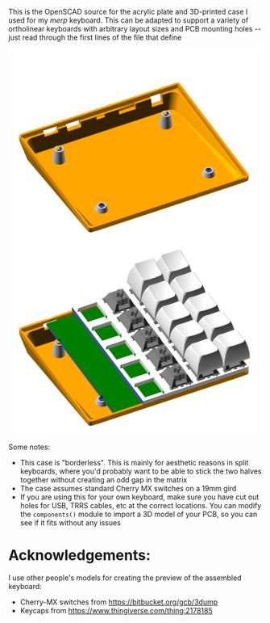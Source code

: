 This is the OpenSCAD source for the acrylic plate and 3D-printed case I used
for my _merp_ keyboard. This can be adapted to support a variety of ortholinear
keyboards with arbitrary layout sizes and PCB mounting holes -- just read
through the first lines of the file that define 

![Model](./case_preview.png)
![Preview of the keyboard w/ keycaps on](./case_assembly.png)


Some notes:
 * This case is "borderless". This is mainly for aesthetic reasons in split 
 keyboards, where you'd probably want to be able to stick the two halves 
 together without creating an odd gap in the matrix
 * The case assumes standard Cherry MX switches on a 19mm gird
 * If you are using this for your own keyboard, make sure you have cut out 
 holes for USB, TRRS cables, etc at the correct locations. You can modify the
 `components()` module to import a 3D model of your PCB, so you can see if it
 fits without any issues


# Acknowledgements:
I use other people's models for creating the preview of the assembled keyboard:
* Cherry-MX switches from https://bitbucket.org/gcb/3dump
* Keycaps from https://www.thingiverse.com/thing:2178185
    
